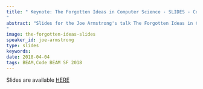 ```yaml
---
title: " Keynote: The Forgotten Ideas in Computer Science - SLIDES - Code BEAM SF 2018
"
abstract: "Slides for the Joe Armstrong's talk The Forgotten Ideas in Computer Science - Code BEAM SF 2018
"
image: the-forgotten-ideas-slides
speaker_id: joe-armstrong
type: slides
keywords: 
date: 2018-04-04
tags: BEAM,Code BEAM SF 2018
---
```

Slides are available <a href="/uploads/media/default/0001/01/de7dfa6889612b31caf9ffa5b3377ee57be54cfd.pdf">HERE</a>
